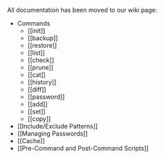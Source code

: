 All documentation has been moved to our wiki page:

* Commands
    * [[init]]
    * [[backup]]
    * [[restore]]
    * [[list]]
    * [[check]]
    * [[prune]]
    * [[cat]]
    * [[history]]
    * [[diff]]
    * [[password]]
    * [[add]]
    * [[set]]
    * [[copy]]
* [[Include/Exclude Patterns]]
* [[Managing Passwords]]
* [[Cache]]
* [[Pre-Command and Post-Command Scripts]]

